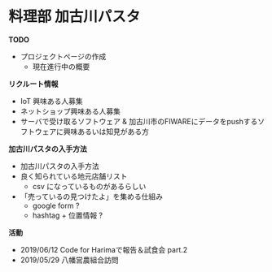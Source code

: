 # 料理部 加古川パスタ

**TODO**
* プロジェクトページの作成
  * 現在進行中の概要

 **リクルート情報**
 - IoT 興味ある人募集
 - ネットショップ興味ある人募集
 - サーバで受け取るソフトウェア & 加古川市のFIWAREにデータをpushするソフトウェアに興味あるいは知見がある方

 **加古川パスタの入手方法**
 - 加古川パスタの入手方法
  - 良く知られている地元店舗リスト
    - csv になっているものがあるらしい
  - 「売っているの見つけたよ」を集める仕組み
    - google form ?
    - hashtag + 位置情報 ?
 
 **活動**
 - 2019/06/12 Code for Harimaで報告＆試食会 part.2
 - 2019/05/29 八幡営農組合訪問
  
